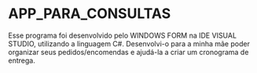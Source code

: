 # APP_PARA_CONSULTAS
Esse programa foi desenvolvido pelo WINDOWS FORM na IDE VISUAL STUDIO, utilizando a linguagem C#. Desenvolvi-o para a minha mãe poder organizar seus pedidos/encomendas e ajudá-la a criar um cronograma de entrega.
